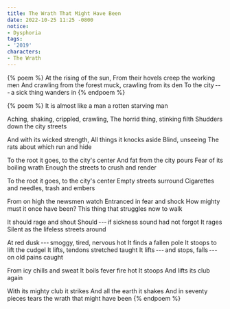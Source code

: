 ```yaml
---
title: The Wrath That Might Have Been
date: 2022-10-25 11:25 -0800
notice:
- Dysphoria
tags:
- '2019'
characters:
- The Wrath
---
```

{% poem %}
At the rising of the sun,
From their hovels creep the working men
And crawling from the forest muck, crawling from its den
To the city&#x2009;---&#x2009;a sick thing wanders in
{% endpoem %}

{% poem %}
It is almost like a man
a rotten starving man

Aching, shaking, crippled, crawling,
The horrid thing, stinking filth
Shudders down the city streets

And with its wicked strength,
All things it knocks aside
Blind, unseeing
The rats about which run and hide

To the root it goes, to the city's center
And fat from the city pours
Fear of its boiling wrath
Enough the streets to crush and render

To the root it goes, to the city's center
Empty streets surround
Cigarettes and needles, trash and embers

From on high the newsmen watch
Entranced in fear and shock
How mighty must it once have been?
This thing that struggles now to walk

It should rage and shout
Should&#x2009;---&#x2009;if sickness sound had not forgot
It rages
Silent as the lifeless streets around

At red dusk&#x2009;---&#x2009;smoggy, tired, nervous hot
It finds a fallen pole
It stoops to lift the cudgel
It lifts, tendons stretched taught
It lifts&#x2009;---&#x2009;and stops, falls&#x2009;---&#x2009;on old pains caught

From icy chills and sweat
It boils fever fire hot
It stoops
And lifts its club again

With its mighty club it strikes
And all the earth it shakes
And in seventy pieces tears
the wrath that might have been
{% endpoem %}
